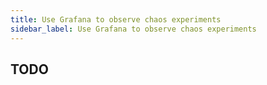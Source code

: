 ```yaml
---
title: Use Grafana to observe chaos experiments
sidebar_label: Use Grafana to observe chaos experiments
---
```


## TODO